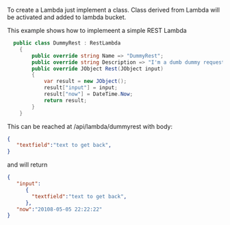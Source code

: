 To create a Lambda just implement a class. Class derived from Lambda will be activated and added to lambda bucket.

This example shows how to implemeent a simple REST Lambda

```cs
  public class DummyRest : RestLambda
    {
        public override string Name => "DummyRest";
        public override string Description => "I'm a dumb dummy request";
        public override JObject Rest(JObject input)
        {
            var result = new JObject();
            result["input"] = input;
            result["now"] = DateTime.Now;
            return result;
        }
    }
```

This can be reached at /api/lambda/dummyrest with body:
```json
{
   "textfield":"text to get back",
}
```
and will return

```json
{
   "input": 
      {
        "textfield":"text to get back",
      },
   "now":"20108-05-05 22:22:22"
}
```

